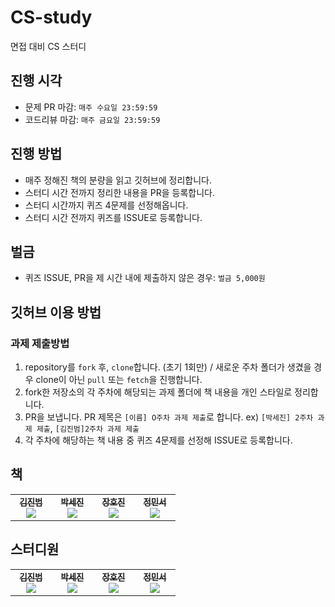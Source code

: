 # CS-study
면접 대비 CS 스터디

## 진행 시각

- 문제 PR 마감: `매주 수요일 23:59:59`
- 코드리뷰 마감: `매주 금요일 23:59:59`

## 진행 방법

- 매주 정해진 책의 분량을 읽고 깃허브에 정리합니다.
- 스터디 시간 전까지 정리한 내용을 PR을 등록합니다.
- 스터디 시간까지 퀴즈 4문제를 선정해옵니다.
- 스터디 시간 전까지 퀴즈를 ISSUE로 등록합니다.

## 벌금

- 퀴즈 ISSUE, PR을 제 시간 내에 제출하지 않은 경우: `벌금 5,000원`

## 깃허브 이용 방법

### 과제 제출방법

1. repository를 `fork` 후, `clone`합니다. (초기 1회만) / 새로운 주차 폴더가 생겼을 경우 clone이 아닌 `pull` 또는 `fetch`을 진행합니다.
2. fork한 저장소의 각 주차에 해당되는 과제 폴더에 책 내용을 개인 스타일로 정리합니다.
3. PR을 보냅니다. PR 제목은 `[이름] O주차 과제 제출`로 합니다. ex) `[박세진] 2주차 과제 제출`, `[김진범]2주차 과제 제출`
4. 각 주차에 해당하는 책 내용 중 퀴즈 4문제를 선정해 ISSUE로 등록합니다.

## 책
<table style=“width: 100%;”>
  <tr>
   <td align="center" width="20%;"><a href="https://github.com/kjb512"><img src="https://avatars.githubusercontent.com/u/53505860?v=4?s=100" alt=""/><br /><sub><b>김진범</b></a><br><a href="https://solved.ac/kjb512"><img src="http://mazassumnida.wtf/api/mini/generate_badge?boj=kjb512" /></sub></a><br /></td>
   <td align="center" width="20%;"><a href="https://github.com/sejineer"><img src="https://avatars.githubusercontent.com/u/95167215?v=4?s=100" alt=""/><br /><sub><b>박세진</b></a><br><a href="https://solved.ac/qkrtpwls025"><img src="http://mazassumnida.wtf/api/mini/generate_badge?boj=qkrtpwls025" /></sub></a><br /></td>
   <td align="center" width="20%;"><a href="https://github.com/hojinida"><img src="https://avatars.githubusercontent.com/u/96263955?v=4?s=100" alt=""/><br /><sub><b>장호진</b></a><br><a href="https://solved.ac/opqrs1107"><img src="http://mazassumnida.wtf/api/mini/generate_badge?boj=opqrs1107" /></sub></a><br /></td>
   <td align="center" width="20%;"><a href="https://github.com/minseoJeong37"><img src="https://avatars.githubusercontent.com/u/129270693?v=4?s=100" alt=""/><br /><sub><b>정민서</b></a><br><a href="https://solved.ac/wjdalstj330"><img src="http://mazassumnida.wtf/api/mini/generate_badge?boj=wjdalstj330" /></sub></a><br /></td>
  </tr>
</table>

## 스터디원
<table style=“width: 100%;”>
  <tr>
   <td align="center" width="20%;"><a href="https://github.com/kjb512"><img src="https://avatars.githubusercontent.com/u/53505860?v=4?s=100" alt=""/><br /><sub><b>김진범</b></a><br><a href="https://solved.ac/kjb512"><img src="http://mazassumnida.wtf/api/mini/generate_badge?boj=kjb512" /></sub></a><br /></td>
   <td align="center" width="20%;"><a href="https://github.com/sejineer"><img src="https://avatars.githubusercontent.com/u/95167215?v=4?s=100" alt=""/><br /><sub><b>박세진</b></a><br><a href="https://solved.ac/qkrtpwls025"><img src="http://mazassumnida.wtf/api/mini/generate_badge?boj=qkrtpwls025" /></sub></a><br /></td>
   <td align="center" width="20%;"><a href="https://github.com/hojinida"><img src="https://avatars.githubusercontent.com/u/96263955?v=4?s=100" alt=""/><br /><sub><b>장호진</b></a><br><a href="https://solved.ac/opqrs1107"><img src="http://mazassumnida.wtf/api/mini/generate_badge?boj=opqrs1107" /></sub></a><br /></td>
   <td align="center" width="20%;"><a href="https://github.com/minseoJeong37"><img src="https://avatars.githubusercontent.com/u/129270693?v=4?s=100" alt=""/><br /><sub><b>정민서</b></a><br><a href="https://solved.ac/wjdalstj330"><img src="http://mazassumnida.wtf/api/mini/generate_badge?boj=wjdalstj330" /></sub></a><br /></td>
  </tr>
</table>
